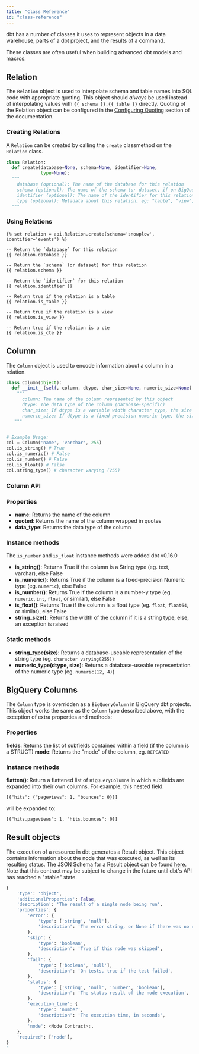 ```yaml
---
title: "Class Reference"
id: "class-reference"
---
```


dbt has a number of classes it uses to represent objects in a data warehouse, parts of a dbt project, and the results of a command.

These classes are often useful when building advanced dbt models and macros.

## Relation

The `Relation` object is used to interpolate schema and table names into SQL code with appropriate quoting. This object should _always_ be used instead of interpolating values with `{{ schema }}.{{ table }}` directly. Quoting of the Relation object can be configured in the [Configuring Quoting](configuring-quoting) section of the documentation.

### Creating Relations

A `Relation` can be created by calling the `create` classmethod on the `Relation` class.

<File name='Relation.create'>

```python
class Relation:
  def create(database=None, schema=None, identifier=None,
             type=None):
  """
    database (optional): The name of the database for this relation
    schema (optional): The name of the schema (or dataset, if on BigQuery) for this relation
    identifier (optional): The name of the identifier for this relation
    type (optional): Metadata about this relation, eg: "table", "view", "cte"
  """
```

</File>

### Using Relations

<File name='Relation Usage.sql'>

```jinja2
{% set relation = api.Relation.create(schema='snowplow', identifier='events') %}

-- Return the `database` for this relation
{{ relation.database }}

-- Return the `schema` (or dataset) for this relation
{{ relation.schema }}

-- Return the `identifier` for this relation
{{ relation.identifier }}

-- Return true if the relation is a table
{{ relation.is_table }}

-- Return true if the relation is a view
{{ relation.is_view }}

-- Return true if the relation is a cte
{{ relation.is_cte }}

```

</File>


## Column
The `Column` object is used to encode information about a column in a relation.

<File name='column.py'>

```python
class Column(object):
  def __init__(self, column, dtype, char_size=None, numeric_size=None):
    """
      column: The name of the column represented by this object
      dtype: The data type of the column (database-specific)
      char_size: If dtype is a variable width character type, the size of the column, or else None
      numeric_size: If dtype is a fixed precision numeric type, the size of the column, or else None
   """


# Example Usage:
col = Column('name', 'varchar', 255)
col.is_string() # True
col.is_numeric() # False
col.is_number() # False
col.is_float() # False
col.string_type() # character varying (255)
```

</File>

### Column API

### Properties

- **name**: Returns the name of the column
- **quoted**: Returns the name of the column wrapped in quotes
- **data_type**: Returns the data type of the column

### Instance methods

<Changelog>

 The `is_number` and `is_float` instance methods were added dbt v0.16.0

</Changelog>

- **is_string()**: Returns True if the column is a String type (eg. text, varchar), else False
- **is_numeric()**: Returns True if the column is a fixed-precision Numeric type (eg. `numeric`), else False
- **is_number()**: Returns True if the column is a number-y type (eg. `numeric`, `int`, `float`, or similar), else False
- **is_float()**: Returns True if the column is a float type (eg. `float`, `float64`, or similar), else False
- **string_size()**: Returns the width of the column if it is a string type, else, an exception is raised

### Static methods
- **string_type(size)**:  Returns a database-useable representation of the string type (eg. `character varying(255)`)
- **numeric_type(dtype, size)**: Returns a database-useable representation of the numeric type (eg. `numeric(12, 4)`)

## BigQuery Columns
The `Column` type is overridden as a `BigQueryColumn` in BigQuery dbt projects. This object works the same as the `Column` type described above, with the exception of extra properties and methods:

### Properties
**fields**: Returns the list of subfields contained within a field (if the column is a STRUCT)
**mode**: Returns the "mode" of the column, eg. `REPEATED`

### Instance methods
**flatten()**: Return a flattened list of `BigQueryColumns` in which subfields are expanded into their own columns. For example, this nested field:

```
[{"hits": {"pageviews": 1, "bounces": 0}}]
```

will be expanded to:
```
[{"hits.pageviews": 1, "hits.bounces": 0}]
```

## Result objects
The execution of a resource in dbt generates a Result object. This object contains information about the node that was executed, as well as its resulting status. The JSON Schema for a Result object can be found [here](https://github.com/fishtown-analytics/dbt/blob/6563b0329936dbd75b6a4cdf8a98e90fb717cd84/core/dbt/contracts/results.py#L9). Note that this contract may be subject to change in the future until dbt's API has reached a "stable" state.


```python
{
    'type': 'object',
    'additionalProperties': False,
    'description': 'The result of a single node being run',
    'properties': {
        'error': {
            'type': ['string', 'null'],
            'description': 'The error string, or None if there was no error',
        },
        'skip': {
            'type': 'boolean',
            'description': 'True if this node was skipped',
        },
        'fail': {
            'type': ['boolean', 'null'],
            'description': 'On tests, true if the test failed',
        },
        'status': {
            'type': ['string', 'null', 'number', 'boolean'],
            'description': 'The status result of the node execution',
        },
        'execution_time': {
            'type': 'number',
            'description': 'The execution time, in seconds',
        },
        'node': <Node Contract>;,
    },
    'required': ['node'],
}
"
```
